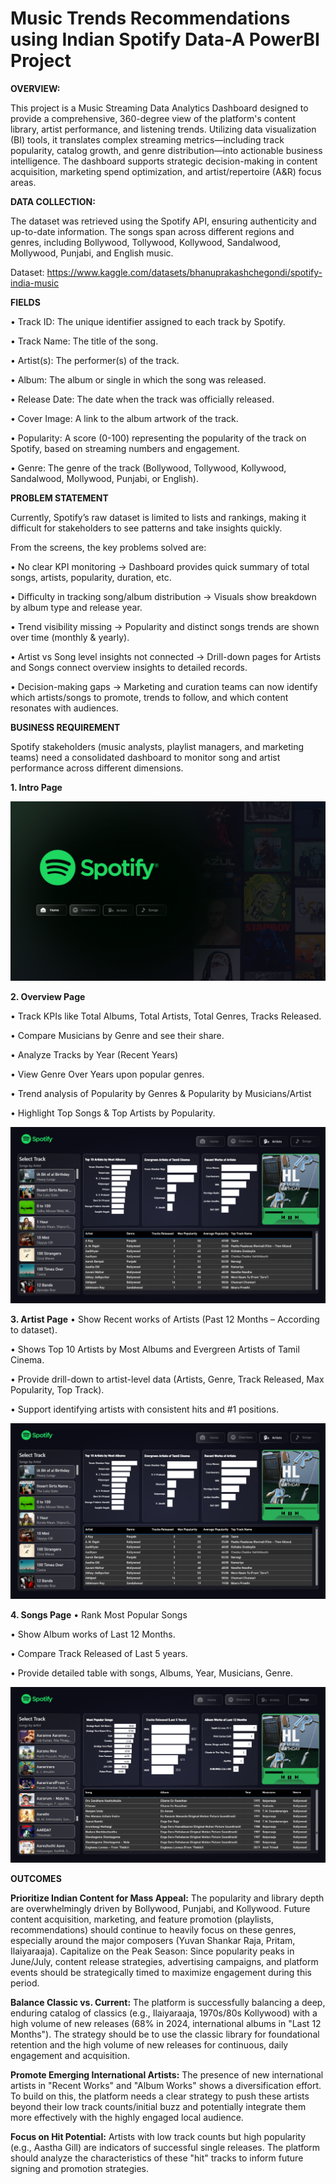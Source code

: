 # Music Trends Recommendations using Indian Spotify Data-A PowerBI Project

**OVERVIEW:**

  This project is a Music Streaming Data Analytics Dashboard designed to provide a comprehensive, 360-degree view of the platform's content library, artist performance, and listening trends. Utilizing data visualization (BI) tools, it translates complex streaming metrics—including track popularity, catalog growth, and genre distribution—into actionable business intelligence. The dashboard supports strategic decision-making in content acquisition, marketing spend optimization, and artist/repertoire (A&R) focus areas.

**DATA COLLECTION:**
 
  The dataset was retrieved using the Spotify API, ensuring authenticity and up-to-date information. The songs span across different regions and genres, including Bollywood, Tollywood, Kollywood, Sandalwood, Mollywood, Punjabi, and English music.

Dataset: https://www.kaggle.com/datasets/bhanuprakashchegondi/spotify-india-music

**FIELDS**

•	Track ID: The unique identifier assigned to each track by Spotify.

•	Track Name: The title of the song. 

•	Artist(s): The performer(s) of the track.

•	Album: The album or single in which the song was released.

•	Release Date: The date when the track was officially released.

•	Cover Image: A link to the album artwork of the track.

•	Popularity: A score (0-100) representing the popularity of the track on Spotify, based on streaming numbers and engagement.

•	Genre: The genre of the track (Bollywood, Tollywood, Kollywood, Sandalwood, Mollywood, Punjabi, or English).

**PROBLEM STATEMENT**

Currently, Spotify’s raw dataset is limited to lists and rankings, making it difficult for stakeholders to see patterns and take insights quickly.

From the screens, the key problems solved are:

•	No clear KPI monitoring → Dashboard provides quick summary of total songs, artists, popularity, duration, etc.

•	Difficulty in tracking song/album distribution → Visuals show breakdown by album type and release year.

•	Trend visibility missing → Popularity and distinct songs trends are shown over time (monthly & yearly).

•	Artist vs Song level insights not connected → Drill-down pages for Artists and Songs connect overview insights to detailed records.

•	Decision-making gaps → Marketing and curation teams can now identify which artists/songs to promote, trends to follow, and which content resonates with audiences.

**BUSINESS REQUIREMENT**

Spotify stakeholders (music analysts, playlist managers, and marketing teams) need a consolidated dashboard to monitor song and artist performance across different dimensions.

**1.	Intro Page**

![Image Alt](https://github.com/SanjayRahul1264/Music_Trends_Recommendations_using_PowerBI/blob/3774e4558109265a9d3c17fdf54b67302a581813/Dashboard%20Snapshots/Intro.png)

**2.	Overview Page**

•	Track KPIs like Total Albums, Total Artists, Total Genres, Tracks Released.

•	Compare Musicians by Genre and see their share.

•	Analyze Tracks by Year (Recent Years)

•	View Genre Over Years upon popular genres.

•	Trend analysis of Popularity by Genres & Popularity by Musicians/Artist

•	Highlight Top Songs & Top Artists by Popularity.

![Image Alt](https://github.com/SanjayRahul1264/Music_Trends_Recommendations_using_PowerBI/blob/f30e27345e0b5c7378b48b50ba2bf6b875e4c8f7/Dashboard%20Snapshots/Artist.png)


**3.	Artist Page**
•	Show Recent works of Artists (Past 12 Months – According to dataset).

•	Shows Top 10 Artists by Most Albums and Evergreen Artists of Tamil Cinema.

•	Provide drill-down to artist-level data (Artists, Genre, Track Released, Max Popularity, Top Track).

•	Support identifying artists with consistent hits and #1 positions.

![Image Alt](https://github.com/SanjayRahul1264/Music_Trends_Recommendations_using_PowerBI/blob/3774e4558109265a9d3c17fdf54b67302a581813/Dashboard%20Snapshots/Artist.png)

**4.	Songs Page**
•	Rank Most Popular Songs

•	Show Album works of Last 12 Months. 

•	Compare Track Released of Last 5 years.

•	Provide detailed table with songs, Albums, Year, Musicians, Genre.

![Image Alt](https://github.com/SanjayRahul1264/Music_Trends_Recommendations_using_PowerBI/blob/3774e4558109265a9d3c17fdf54b67302a581813/Dashboard%20Snapshots/Songs.png)

**OUTCOMES**

**Prioritize Indian Content for Mass Appeal:** The popularity and library depth are overwhelmingly driven by Bollywood, Punjabi, and Kollywood. Future content acquisition, marketing, and feature promotion (playlists, recommendations) should continue to heavily focus on these genres, especially around the major composers (Yuvan Shankar Raja, Pritam, Ilaiyaraaja).
Capitalize on the Peak Season: Since popularity peaks in June/July, content release strategies, advertising campaigns, and platform events should be strategically timed to maximize engagement during this period.

**Balance Classic vs. Current:** The platform is successfully balancing a deep, enduring catalog of classics (e.g., Ilaiyaraaja, 1970s/80s Kollywood) with a high volume of new releases (68% in 2024, international albums in "Last 12 Months"). The strategy should be to use the classic library for foundational retention and the high volume of new releases for continuous, daily engagement and acquisition.

**Promote Emerging International Artists:** The presence of new international artists in "Recent Works" and "Album Works" shows a diversification effort. To build on this, the platform needs a clear strategy to push these artists beyond their low track counts/initial buzz and potentially integrate them more effectively with the highly engaged local audience.

**Focus on Hit Potential:** Artists with low track counts but high popularity (e.g., Aastha Gill) are indicators of successful single releases. The platform should analyze the characteristics of these "hit" tracks to inform future signing and promotion strategies.
